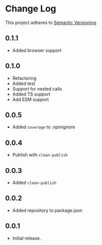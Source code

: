 # Change Log
This project adheres to [Semantic Versioning](http://semver.org/).

## 0.1.1
* Added browser support

## 0.1.0
* Refactoring
* Added test
* Support for nested calls
* Added TS support
* Add ESM support

## 0.0.5
* Added `coverage` to .npmignore

## 0.0.4
* Publish with `clean-publish`

## 0.0.3
* Added `clean-publish`

## 0.0.2
* Added repository to package.json

## 0.0.1
* Initial release.